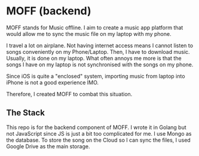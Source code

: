 # MOFF (backend)

MOFF stands for Music offline. 
I aim to create a music app platform that would allow me to sync the music file on my laptop with my phone.

I travel a lot on airplane. 
Not having internet access means I cannot listen to songs conveniently on my Phone/Laptop.
Then, I have to download music. Usually, it is done on my laptop.
What often annoys me more is that the songs I have on my laptop is not synchronised with the songs on my phone. 

Since iOS is quite a "enclosed" system, importing music from laptop into iPhone is not a good experience IMO. 

Therefore, I created MOFF to combat this situation.

## The Stack
This repo is for the backend component of MOFF. 
I wrote it in Golang but not JavaScript since JS is just a bit too complicated for me.
I use Mongo as the database. 
To store the song on the Cloud so I can sync the files, I used Google Drive as the main storage.
